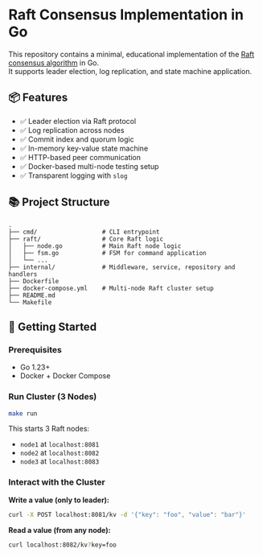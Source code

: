 # Raft Consensus Implementation in Go

This repository contains a minimal, educational implementation of the [Raft consensus algorithm](https://raft.github.io/) in Go.  
It supports leader election, log replication, and state machine application.

## 📦 Features

- ✅ Leader election via Raft protocol  
- ✅ Log replication across nodes  
- ✅ Commit index and quorum logic  
- ✅ In-memory key-value state machine  
- ✅ HTTP-based peer communication  
- ✅ Docker-based multi-node testing setup  
- ✅ Transparent logging with `slog`

## 📚 Project Structure

```
.
├── cmd/                  # CLI entrypoint
├── raft/                 # Core Raft logic
│   ├── node.go           # Main Raft node logic
│   ├── fsm.go            # FSM for command application
│   └── ...
├── internal/             # Middleware, service, repository and handlers
├── Dockerfile
├── docker-compose.yml    # Multi-node Raft cluster setup
├── README.md
└── Makefile

```

## 🚀 Getting Started

### Prerequisites

- Go 1.23+
- Docker + Docker Compose

### Run Cluster (3 Nodes)

```bash
make run
```

This starts 3 Raft nodes:
- `node1` at `localhost:8081`
- `node2` at `localhost:8082`
- `node3` at `localhost:8083`

### Interact with the Cluster

**Write a value (only to leader):**

```bash
curl -X POST localhost:8081/kv -d '{"key": "foo", "value": "bar"}'
```

**Read a value (from any node):**

```bash
curl localhost:8082/kv?key=foo
```